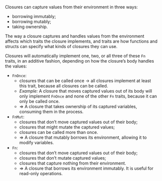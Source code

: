 Closures can capture values from their environment in three ways:

- borrowing immutably;
- borrowing mutably;
- taking ownership.

The way a closure captures and handles values from the environment affects which traits the closure implements, and traits are how functions and structs can specify what kinds of closures they can use.

Closures will automatically implement one, two, or all three of these `Fn` traits, in an additive fashion, depending on how the closure’s body handles the values:

- `FnOnce`:
 	- closures that can be called once -> all closures implement at least this trait, because all closures can be called.
 	- *Example:* A closure that moves captured values out of its body will only implement `FnOnce` and none of the other `Fn` traits, because it can only be called once.
 	- => A closure that takes ownership of its captured variables, consuming them in the process.
- `FnMut`:
 	- closures that don’t move captured values out of their body;
 	- closures that might mutate the captured values;
 	- closures can be called more than once.
 	- => A closure that mutably borrows its environment, allowing it to modify variables.
- `Fn`:
 	- closures that don’t move captured values out of their body;
 	- closures that don’t mutate captured values;
 	- closures that capture nothing from their environment.
 	- => A closure that borrows its environment immutably. It is useful for read-only operations.
